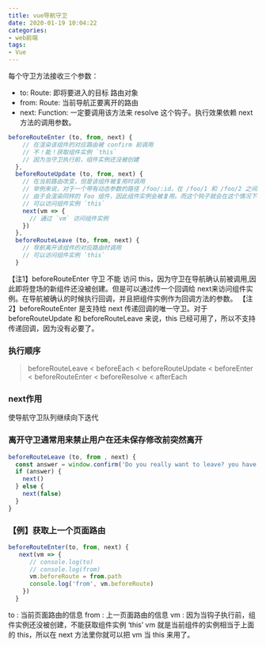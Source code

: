 ```yaml
---
title: vue导航守卫
date: 2020-01-19 10:04:22
categories:
- web前端 
tags: 
- Vue
---
```

每个守卫方法接收三个参数：
- to: Route: 即将要进入的目标 路由对象
- from: Route: 当前导航正要离开的路由
- next: Function: 一定要调用该方法来 resolve 这个钩子。执行效果依赖 next 方法的调用参数。
<!-- more -->
``` javascript
beforeRouteEnter (to, from, next) {
    // 在渲染该组件的对应路由被 confirm 前调用
    // 不！能！获取组件实例 `this`
    // 因为当守卫执行前，组件实例还没被创建
  },
  beforeRouteUpdate (to, from, next) {
    // 在当前路由改变，但是该组件被复用时调用
    // 举例来说，对于一个带有动态参数的路径 /foo/:id，在 /foo/1 和 /foo/2 之间跳转的时候，
    // 由于会渲染同样的 Foo 组件，因此组件实例会被复用。而这个钩子就会在这个情况下被调用。
    // 可以访问组件实例 `this`
    next(vm => {
      // 通过 `vm` 访问组件实例
    })
  },
  beforeRouteLeave (to, from, next) {
    // 导航离开该组件的对应路由时调用
    // 可以访问组件实例 `this`
  }
``` 
【注1】beforeRouteEnter 守卫 不能 访问 this，因为守卫在导航确认前被调用,因此即将登场的新组件还没被创建。但是可以通过传一个回调给 next来访问组件实例。在导航被确认的时候执行回调，并且把组件实例作为回调方法的参数。
【注2】beforeRouteEnter 是支持给 next 传递回调的唯一守卫。对于 beforeRouteUpdate 和 beforeRouteLeave 来说，this 已经可用了，所以不支持传递回调，因为没有必要了。
 
### 执行顺序
>  beforeRouteLeave < beforeEach < beforeRouteUpdate < beforeEnter <   beforeRouteEnter < beforeResolve < afterEach
### next作用
使导航守卫队列继续向下迭代
### 离开守卫通常用来禁止用户在还未保存修改前突然离开
``` javascript
beforeRouteLeave (to, from , next) {
  const answer = window.confirm('Do you really want to leave? you have unsaved changes!')
  if (answer) {
    next()
  } else {
    next(false)
  }
}
``` 
### 【例】获取上一个页面路由
``` javascript
beforeRouteEnter(to, from, next) {
   next(vm => {    
      // console.log(to)
      // console.log(from) 
      vm.beforeRoute = from.path
      console.log('from', vm.beforeRoute)
    })
  }
``` 
to : 当前页面路由的信息
from : 上一页面路由的信息
vm : 因为当钩子执行前，组件实例还没被创建，不能获取组件实例 ‘this’
vm 就是当前组件的实例相当于上面的 this，所以在 next 方法里你就可以把 vm 当 this 来用了。